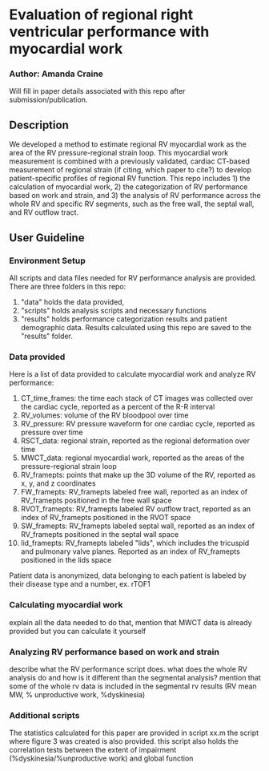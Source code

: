 # Evaluation of regional right ventricular performance with myocardial work
### **Author: Amanda Craine**

Will fill in paper details associated with this repo after submission/publication.

## Description
We developed a method to estimate regional RV myocardial work as the area of the RV pressure-regional strain loop. This myocardial work measurement is combined with a previously validated, cardiac CT-based measurement of regional strain (if citing, which paper to cite?) to develop patient-specific profiles of regional RV function. This repo includes 1) the calculation of myocardial work, 2) the categorization of RV performance based on work and strain, and 3) the analysis of RV performance across the whole RV and specific RV segments, such as the free wall, the septal wall, and RV outflow tract.

## User Guideline
### Environment Setup
All scripts and data files needed for RV performance analysis are provided. There are three folders in this repo:
1. "data" holds the data provided, 
2. "scripts" holds analysis scripts and necessary functions
3. "results" holds performance categorization results and patient demographic data. Results calculated using this repo are saved to the "results" folder.

### Data provided
Here is a list of data provided to calculate myocardial work and analyze RV performance:
1. CT_time_frames: the time each stack of CT images was collected over the cardiac cycle, reported as a percent of the R-R interval
2. RV_volumes: volume of the RV bloodpool over time
3. RV_pressure: RV pressure waveform for one cardiac cycle, reported as pressure over time
4. RSCT_data: regional strain, reported as the regional deformation over time
5. MWCT_data: regional myocardial work, reported as the areas of the pressure-regional strain loop
6. RV_framepts: points that make up the 3D volume of the RV, reported as x, y, and z coordinates
7. FW_framepts: RV_framepts labeled free wall, reported as an index of RV_framepts positioned in the free wall space
8. RVOT_framepts: RV_framepts labeled RV outflow tract, reported as an index of RV_framepts positioned in the RVOT space 
9. SW_framepts: RV_framepts labeled septal wall, reported as an index of RV_framepts positioned in the septal wall space
10. lid_framepts: RV_framepts labeled "lids", which includes the tricuspid and pulmonary valve planes. Reported as an index of RV_framepts positioned in the lids space

Patient data is anonymized, data belonging to each patient is labeled by their disease type and a number, ex. rTOF1

### Calculating myocardial work
explain all the data needed to do that, mention that MWCT data is already provided but you can calculate it yourself

### Analyzing RV performance based on work and strain
describe what the RV performance script does. what does the whole RV analysis do and how is it different than the segmental analysis?
mention that some of the whole rv data is included in the segmental rv results (RV mean MW, % unproductive work, %dyskinesia)

### Additional scripts
The statistics calculated for this paper are provided in script xx.m
the script where figure 3 was created is also provided. this script also holds the correlation tests between the extent of impairment (%dyskinesia/%unproductive work) and global function

